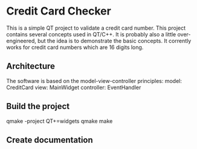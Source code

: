 # Credit Card Checker
This is a simple QT project to validate a credit card number. This project contains several concepts used in QT/C++. It is probably also a little over-engineered, but the idea is to demonstrate the basic concepts.
It corrently works for credit card numbers which are 16 digits long.

## Architecture
The software is based on the model-view-controller principles:
model: CreditCard
view: MainWidget
controller: EventHandler

## Build the project
qmake -project QT+=widgets
qmake
make

## Create documentation

